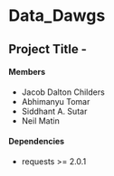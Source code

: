 # Data_Dawgs

## Project Title - 
#### Members
* Jacob Dalton Childers
* Abhimanyu Tomar
* Siddhant A. Sutar
* Neil Matin

#### Dependencies
* requests >= 2.0.1
